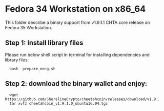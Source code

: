 # Fedora 34 Workstation on x86_64

This folder describe a binary support from v1.9.1.1 CHTA core release on Fedora 35 Workstation.

## Step 1: Install library files
Please run below shell script in terminal for installing dependencies and library files:
```
  bash  prepare_neng.sh
```

## Step 2: download the binary wallet and enjoy:
```
  wget https://github.com/ShorelineCrypto/cheetahcoin/releases/download/v1.9.1.0/cheetahcoin_v1.9.1.0_ubuntu16.04.tgz
  tar xvfz cheetahcoin_v1.9.1.0_ubuntu16.04.tgz
```
